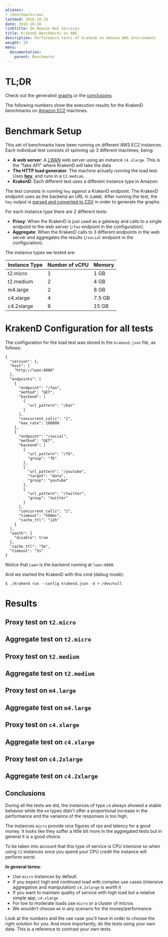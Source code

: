 ```yaml
---
aliases:
- /benchmarks/aws
lastmod: 2016-10-28
date: 2016-10-28
linktitle: On Amazon Web Services
title: KrakenD Benchmarks on AWS
description: Performance tests of KrakenD on Amazon AWS environment
weight: 10
menu:
  documentation:
    parent: Benchmarks
---
```


# TL;DR

Check out the generated [graphs](http://www.charted.co/c/227df90) or the [conclusions](#conclusions)

The following numbers show the execution results for the KrakenD benchmarks on [Amazon EC2](https://aws.amazon.com/ec2/) machines.

# Benchmark Setup
This set of benchmarks have been running on different AWS EC2 instances. Each individual test consists of spinning up 3 different machines, being:

- **A web server**: A [LWAN](https://lwan.ws/) web server using an instance `c4.xlarge`. This is the "fake API" where KrakenD will take the data
- **The HTTP load generator**: The machine actually running the load test. Uses **[hey](https://github.com/rakyll/hey)**, and runs in a `t2.medium`.
- **KrakenD**: Each different test uses a different instance type in Amazon:

The test consists in running `hey` against a KrakenD endpoint. The KrakenD endpoint uses as the backend an URL in (`LWAN`).
After running the test, the `hey` output is [parsed and converted to CSV](https://github.com/devopsfaith/hey-to-csv) in order to generate the graphs.

For each instance type there are 2 different tests:

- **Proxy**: When the KrakenD is just used as a gateway and calls to a single endpoint to the web server (`/foo` endpoint in the configuration).
- **Aggregate**: When the KrakenD calls to 3 different endpoints in the web server and aggregates the results (`/social` endpoint in the configuration).

The instance types we tested are:


| Instance Type | Number of vCPU | Memory |
|---------------|----|-------|
| t2.micro | 1 | 1 GB |
| t2.medium | 2 | 4 GB|
| m4.large | 2 | 8 GB|
| c4.xlarge | 4 | 7.5 GB|
| c4.2xlarge | 8 | 15 GB|


# KrakenD Configuration for all tests

The configuration for the load test was stored in the `krakend.json` file, as follows:

    {
      "version": 1,
      "host": [
        "http://lwan:8080"
      ],
      "endpoints": [
        {
          "endpoint": "/foo",
          "method": "GET",
          "backend": [
            {
              "url_pattern": "/bar"
            }
          ],
          "concurrent_calls": "1",
          "max_rate": 100000
        },
        {
          "endpoint": "/social",
          "method": "GET",
          "backend": [
            {
              "url_pattern": "/fb",
              "group": "fb"
            },
            {
              "url_pattern": "/youtube",
              "target": "data",
              "group": "youtube"
            },
            {
              "url_pattern": "/twitter",
              "group": "twitter"
            }
          ],
          "concurrent_calls": "1",
          "timeout": "500ms",
          "cache_ttl": "12h"
        }
      ],
      "oauth": {
        "disable": true
      },
      "cache_ttl": "5m",
      "timeout": "5s"
    }

Notice that `Lwan` is the backend running at `lwan:8080`.

And we started the KrakenD with this cmd (debug mode):

    $ ./krakend run --config krakend.json -d > /dev/null

# Results

## Proxy test on `t2.micro`

<script src="https://gist.github.com/kpacha/91caba50e47160f656069373b0f0605d.js?file=t2_micro_test01.csv"></script>

## Aggregate test on `t2.micro`

<script src="https://gist.github.com/kpacha/91caba50e47160f656069373b0f0605d.js?file=t2_micro_aggregate.csv"></script>

## Proxy test on `t2.medium`

<script src="https://gist.github.com/kpacha/91caba50e47160f656069373b0f0605d.js?file=t2_medium_test01.csv"></script>

## Aggregate test on `t2.medium`

<script src="https://gist.github.com/kpacha/91caba50e47160f656069373b0f0605d.js?file=t2_medium_aggregate.csv"></script>

## Proxy test on `m4.large`

<script src="https://gist.github.com/kpacha/91caba50e47160f656069373b0f0605d.js?file=m4_large_test01.csv"></script>

## Aggregate test on `m4.large`

<script src="https://gist.github.com/kpacha/91caba50e47160f656069373b0f0605d.js?file=m4_large_aggregate.csv"></script>

## Proxy test on `c4.xlarge`

<script src="https://gist.github.com/kpacha/91caba50e47160f656069373b0f0605d.js?file=c4_xlarge_test01.csv"></script>

## Aggregate test on `c4.xlarge`

<script src="https://gist.github.com/kpacha/91caba50e47160f656069373b0f0605d.js?file=c4_xlarge_aggregate.csv"></script>

## Proxy test on `c4.2xlarge`

<script src="https://gist.github.com/kpacha/91caba50e47160f656069373b0f0605d.js?file=c4_2xlarge_test01.csv"></script>

## Aggregate test on `c4.2xlarge`

<script src="https://gist.github.com/kpacha/91caba50e47160f656069373b0f0605d.js?file=c4_2xlarge_aggregate.csv"></script>

## Conclusions
During all the tests we did, the instances of type `c4` always showed a stable behavior while the `m4` types didn't offer
a proportional increase in the performance and the variance of the responses is too high.

The instances `micro` provide nice figures of rps and latency for a good money. It looks like they suffer a little bit
more in the aggregated tests but in general it is a good choice.

To be taken into account that this type of service is CPU intensive so when using `t2` instances once you spend your CPU
credit the instance will perform worst.

**In general terms**:

- Use `micro` instances by default.
- If you expect high and continued load with complex use cases (intensive aggregation and manipulation) `c4.2xlarge` is worth it
- If you want to maintain quality of service with high load but a relative simple app, `c4.xlarge`
- For low to moderate loads use `micro` or a cluster of micros.
- We wouldn't choose `m4` in any scenario for the money/performance.

Look at the numbers and the use case you'll have in order to choose the right solution for you. And more importantly, do the tests
using your own data. This is a reference to contrast your own tests.
